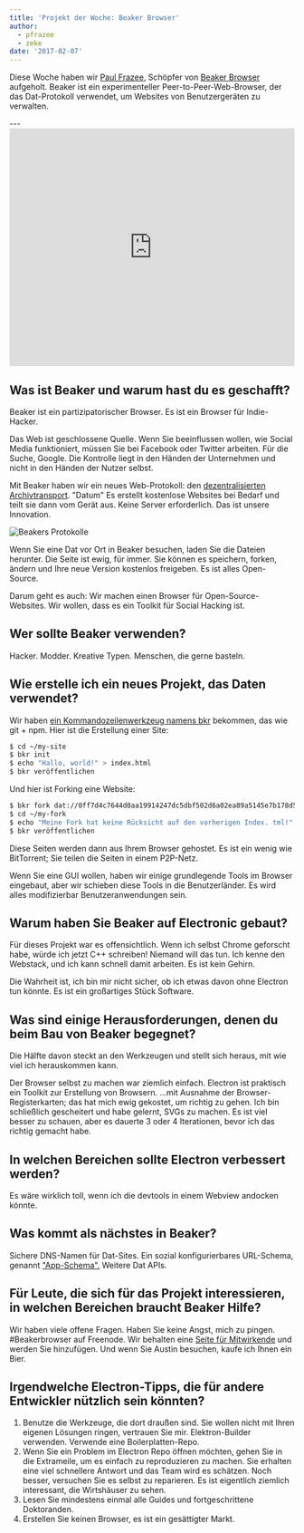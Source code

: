 ```yaml
---
title: 'Projekt der Woche: Beaker Browser'
author:
  - pfrazee
  - zeke
date: '2017-02-07'
---
```


Diese Woche haben wir [Paul Frazee](http://pfrazee.github.io/), Schöpfer von [Beaker Browser](https://beakerbrowser.com/) aufgeholt. Beaker ist ein experimenteller Peer-to-Peer-Web-Browser, der das Dat-Protokoll verwendet, um Websites von Benutzergeräten zu verwalten.

---<iframe width="100%" height="420" src="https://www.youtube.com/embed/Bem9nRpyPEs" frameborder="0" allowfullscreen mark="crwd-mark"></iframe>

## Was ist Beaker und warum hast du es geschafft?

Beaker ist ein partizipatorischer Browser. Es ist ein Browser für Indie-Hacker.

Das Web ist geschlossene Quelle. Wenn Sie beeinflussen wollen, wie Social Media funktioniert, müssen Sie bei Facebook oder Twitter arbeiten. Für die Suche, Google. Die Kontrolle liegt in den Händen der Unternehmen und nicht in den Händen der Nutzer selbst.

Mit Beaker haben wir ein neues Web-Protokoll: den [dezentralisierten Archivtransport](https://datprotocol.com). "Datum" Es erstellt kostenlose Websites bei Bedarf und teilt sie dann vom Gerät aus. Keine Server erforderlich. Das ist unsere Innovation.

![Beakers Protokolle](https://cloud.githubusercontent.com/assets/2289/22560648/3defed5c-e92a-11e6-93f8-956cafafe3be.jpg)

Wenn Sie eine Dat vor Ort in Beaker besuchen, laden Sie die Dateien herunter. Die Seite ist ewig, für immer. Sie können es speichern, forken, ändern und Ihre neue Version kostenlos freigeben. Es ist alles Open-Source.

Darum geht es auch: Wir machen einen Browser für Open-Source-Websites. Wir wollen, dass es ein Toolkit für Social Hacking ist.

## Wer sollte Beaker verwenden?

Hacker. Modder. Kreative Typen. Menschen, die gerne basteln.

## Wie erstelle ich ein neues Projekt, das Daten verwendet?

Wir haben [ein Kommandozeilenwerkzeug namens bkr](https://github.com/beakerbrowser/bkr) bekommen, das wie git + npm. Hier ist die Erstellung einer Site:

```bash
$ cd ~/my-site
$ bkr init
$ echo "Hallo, world!" > index.html
$ bkr veröffentlichen
```

Und hier ist Forking eine Website:

```bash
$ bkr fork dat://0ff7d4c7644d0aa19914247dc5dbf502d6a02ea89a5145e7b178d57db00504cd/ ~/my-fork
$ cd ~/my-fork
$ echo "Meine Fork hat keine Rücksicht auf den vorherigen Index. tml!" > index.html
$ bkr veröffentlichen
```

Diese Seiten werden dann aus Ihrem Browser gehostet. Es ist ein wenig wie BitTorrent; Sie teilen die Seiten in einem P2P-Netz.

Wenn Sie eine GUI wollen, haben wir einige grundlegende Tools im Browser eingebaut, aber wir schieben diese Tools in die Benutzerländer. Es wird alles modifizierbar Benutzeranwendungen sein.

## Warum haben Sie Beaker auf Electronic gebaut?

Für dieses Projekt war es offensichtlich. Wenn ich selbst Chrome geforscht habe, würde ich jetzt C++ schreiben! Niemand will das tun. Ich kenne den Webstack, und ich kann schnell damit arbeiten. Es ist kein Gehirn.

Die Wahrheit ist, ich bin mir nicht sicher, ob ich etwas davon ohne Electron tun könnte. Es ist ein großartiges Stück Software.

## Was sind einige Herausforderungen, denen du beim Bau von Beaker begegnet?

Die Hälfte davon steckt an den Werkzeugen und stellt sich heraus, mit wie viel ich herauskommen kann.

Der Browser selbst zu machen war ziemlich einfach. Electron ist praktisch ein Toolkit zur Erstellung von Browsern. ...mit Ausnahme der Browser-Registerkarten; das hat mich ewig gekostet, um richtig zu gehen. Ich bin schließlich gescheitert und habe gelernt, SVGs zu machen. Es ist viel besser zu schauen, aber es dauerte 3 oder 4 Iterationen, bevor ich das richtig gemacht habe.

## In welchen Bereichen sollte Electron verbessert werden?

Es wäre wirklich toll, wenn ich die devtools in einem Webview andocken könnte.

## Was kommt als nächstes in Beaker?

Sichere DNS-Namen für Dat-Sites. Ein sozial konfigurierbares URL-Schema, genannt ["App-Schema".](https://github.com/beakerbrowser/beaker/wiki/App-Scheme) Weitere Dat APIs.

## Für Leute, die sich für das Projekt interessieren, in welchen Bereichen braucht Beaker Hilfe?

Wir haben viele offene Fragen. Haben Sie keine Angst, mich zu pingen. #Beakerbrowser auf Freenode. Wir behalten eine [Seite für Mitwirkende](https://beakerbrowser.com/docs/team.html) und werden Sie hinzufügen. Und wenn Sie Austin besuchen, kaufe ich Ihnen ein Bier.

## Irgendwelche Electron-Tipps, die für andere Entwickler nützlich sein könnten?

1. Benutze die Werkzeuge, die dort draußen sind. Sie wollen nicht mit Ihren eigenen Lösungen ringen, vertrauen Sie mir. Elektron-Builder verwenden. Verwende eine Boilerplatten-Repo.
2. Wenn Sie ein Problem im Electron Repo öffnen möchten, gehen Sie in die Extrameile, um es einfach zu reproduzieren zu machen. Sie erhalten eine viel schnellere Antwort und das Team wird es schätzen. Noch besser, versuchen Sie es selbst zu reparieren. Es ist eigentlich ziemlich interessant, die Wirtshäuser zu sehen.
3. Lesen Sie mindestens einmal alle Guides und fortgeschrittene Doktoranden.
4. Erstellen Sie keinen Browser, es ist ein gesättigter Markt.

